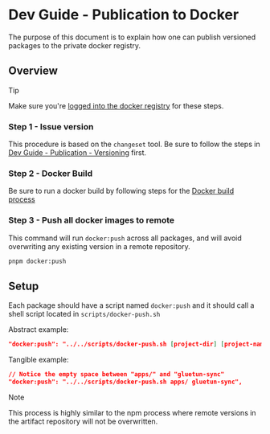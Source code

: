 # Dev Guide - Publication to Docker

The purpose of this document is to explain how one can publish versioned packages to the private docker registry.

## Overview

> [!TIP]
> Make sure you're [logged into the docker registry](./dev-env-docker.md) for these steps.

### Step 1 - Issue version

This procedure is based on the `changeset` tool. Be sure to follow the steps in [Dev Guide - Publication - Versioning](./dev-guide-publication-semver.md) first.

### Step 2 - Docker Build

Be sure to run a docker build by following steps for the [Docker build process](./dev-guide-build-with-docker.md)

### Step 3 - Push all docker images to remote

This command will run `docker:push` across all packages, and will avoid overwriting any existing version in a remote repository.

```sh
pnpm docker:push
```

## Setup

Each package should have a script named `docker:push` and it should call a shell script located in `scripts/docker-push.sh`

Abstract example:

```json
"docker:push": "../../scripts/docker-push.sh [project-dir] [project-name]",
```

Tangible example:

```json
// Notice the empty space between "apps/" and "gluetun-sync"
"docker:push": "../../scripts/docker-push.sh apps/ gluetun-sync",
```

> [!NOTE]
> This process is highly similar to the npm process where remote versions in the artifact repository will not be overwritten.
